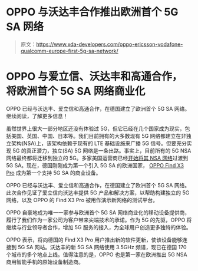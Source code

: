 # OPPO 与沃达丰合作推出欧洲首个 5G SA 网络

> 原文：<https://www.xda-developers.com/oppo-ericsson-vodafone-qualcomm-europe-first-5g-sa-network/>

# OPPO 与爱立信、沃达丰和高通合作，将欧洲首个 5G SA 网络商业化

OPPO 已经与沃达丰、爱立信和高通合作，在德国建立了欧洲首个 5G SA 网络。继续阅读，了解更多信息！

虽然世界上很大一部分地区还没有体验过 5G，但它已经在几个国家成为现实，包括美国、英国、中国、日本等。我们目前拥有的大多数现有 5G 网络都建立在非独立架构(NSA)上，该架构依赖于现有的 LTE 基础设施来广播 5G 信号。但要充分实现 5G 的真正潜力，独立(SA) 5G 网络是一条出路。事实上，目前所有的 5G NSA 网络最终都将迁移到独立的 5G。多家美国运营商已经[开始将其 NSA 网络](https://www.xda-developers.com/t-mobile-launches-first-nationwide-standalone-sa-5g-network/)过渡到 5G SA。现在，德国刚刚成为第一个引入 5G SA 的欧洲国家， [OPPO Find X3 Pro](https://www.xda-developers.com/oppo-find-x3-pro-launch/) 成为第一个支持 5G SA 的商业设备。

OPPO 已经与沃达丰、爱立信和高通合作，在德国建立了欧洲首个 5G SA 网络。此次合作见证了爱立信向沃达丰提供 5G 产品和解决方案，以帮助构建独立的 5G 网络，以及 OPPO 的 Find X3 Pro 被用作演示新网络的测试平台。

OPPO 自豪地成为唯一一家参与欧洲首个 5G SA 网络商业化的移动设备提供商，履行了我们作为一家公司为客户带来尖端技术的承诺。作为 5G 的先驱，OPPO 将继续与行业领导者合作，增加 5G 服务的接入，为全球用户创造更多独特的体验。

OPPO 表示，将向德国的 Find X3 Pro 用户推出新的软件更新，使该设备能够连接到 5G SA 网站。沃达丰的新 5G SA 网络使用 3.5GHz 频谱，现已在德国 170 个城市的多个地点上线。值得注意的是，OPPO 也是第一家在欧洲推出 5G NSA 商用智能手机的原始设备制造商。
